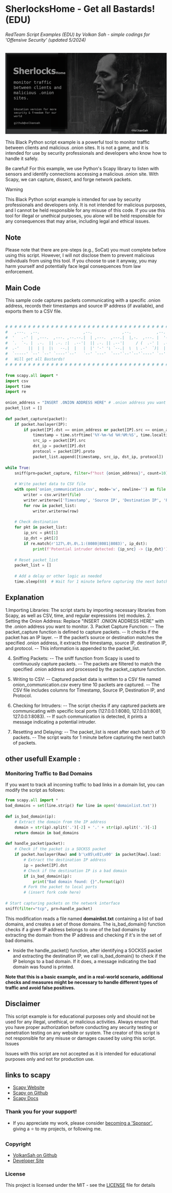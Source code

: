 # SherlocksHome - Get all Bastards! (EDU)
###### RedTeam Script Examples (EDU) by Volkan Sah - simple codings for 'Offensive Security' (updated 5/2024)
![screenshot sherlocks home python script](sherlockshome_edu.png)

This Black Python script example is a powerful tool to monitor traffic between clients and malicious .onion sites. It is not a game, and it is intended for use by security professionals and developers who know how to handle it safely.

Be careful! For this example, we use Python's Scapy library to listen with sensors and identify connections accessing a malicious .onion site. With Scapy, we can capture, dissect, and forge network packets. 

> [!WARNING]
> This Black Python script example is intended for use by security professionals and developers only. It is not intended for malicious purposes, and I cannot be held responsible for any misuse of this code. If you use this tool for illegal or unethical purposes, you alone will be held responsible for any consequences that may arise, including legal and ethical issues.


## Note
Please note that there are pre-steps (e.g., SoCat) you must complete before using this script. However, I will not disclose them to prevent malicious individuals from using this tool. If you choose to use it anyway, you may harm yourself and potentially face legal consequences from law enforcement.

## Main Code
This sample code captures packets communicating with a specific .onion address, records their timestamps and source IP address (if available), and exports them to a CSV file.

```python

# # # # # # # # # # # # # # # # # # # # # # # # # # # # # # # # # # # # # # # # # # # # # # # # # # # #                                                 
#   ,---.  ,--.                   ,--.             ,--.           ,--.  ,--.     by Nemesis Mr.Chess  #   
#  '   .-' |  ,---.  ,---. ,--.--.|  | ,---.  ,---.|  |,-.  ,---. |  '--'  | ,---. ,--,--,--. ,---.   #
#  `.  `-. |  .-.  || .-. :|  .--'|  || .-. || .--'|     / (  .-' |  .--.  || .-. ||        || .-. :  #
#  .-'    ||  | |  |\   --.|  |   |  |' '-' '\ `--.|  \  \ .-'  `)|  |  |  |' '-' '|  |  |  |\   --.  #
#  `-----' `--' `--' `----'`--'   `--' `---'  `---'`--'`--'`----' `--'  `--' `---' `--`--`--' `----'  #
#   Will get all Bastards!                                                                            #
# # # # # # # # # # # # # # # # # # # # # # # # # # # # # # # # # # # # # # # # # # # # # # # # # # # # 
                                               
from scapy.all import *
import csv
import time
import re

onion_address = "INSERT .ONION ADDRESS HERE" # .onion address you want to monitor
packet_list = []

def packet_capture(packet):
    if packet.haslayer(IP):
        if packet[IP].dst == onion_address or packet[IP].src == onion_address:
            timestamp = time.strftime('%Y-%m-%d %H:%M:%S', time.localtime(packet.time))
            src_ip = packet[IP].src
            dst_ip = packet[IP].dst
            protocol = packet[IP].proto
            packet_list.append([timestamp, src_ip, dst_ip, protocol])

while True:
    sniff(prn=packet_capture, filter=f"host {onion_address}", count=10)

    # Write packet data to CSV file
    with open('onion_communication.csv', mode='w', newline='') as file:
        writer = csv.writer(file)
        writer.writerow(['Timestamp', 'Source IP', 'Destination IP', 'Protocol'])
        for row in packet_list:
            writer.writerow(row)

    # Check destination
    for pkt in packet_list:
        ip_src = pkt[1]
        ip_dst = pkt[2]
        if re.match(r'127\.0\.0\.1:(8080|8081|8083)', ip_dst):
            print(f'Potential intruder detected: {ip_src} -> {ip_dst}')

    # Reset packet_list
    packet_list = []

    # Add a delay or other logic as needed
    time.sleep(60)  # Wait for 1 minute before capturing the next batch of packets
```


## Explanation
1.Importing Libraries: The script starts by importing necessary libraries from Scapy, as well as CSV, time, and regular expressions (re) modules.
2. Setting the Onion Address: Replace "INSERT .ONION ADDRESS HERE" with the .onion address you want to monitor.
3. Packet Capture Function:
-- The packet_capture function is defined to capture packets.
-- It checks if the packet has an IP layer.
-- If the packet’s source or destination matches the specified .onion address, it extracts the timestamp, source IP, destination IP, and protocol.
-- This information is appended to the packet_list.

4. Sniffing Packets:
-- The sniff function from Scapy is used to continuously capture packets.
-- The packets are filtered to match the specified .onion address and processed by the packet_capture function.

5. Writing to CSV:
-- Captured packet data is written to a CSV file named onion_communication.csv every time 10 packets are captured.
-- The CSV file includes columns for Timestamp, Source IP, Destination IP, and Protocol.

6. Checking for Intruders:
-- The script checks if any captured packets are communicating with specific local ports (127.0.0.1:8080, 127.0.0.1:8081, 127.0.0.1:8083).
-- If such communication is detected, it prints a message indicating a potential intruder.

7. Resetting and Delaying:
-- The packet_list is reset after each batch of 10 packets.
-- The script waits for 1 minute before capturing the next batch of packets.

## other usefull Example : 
### Monitoring Traffic to Bad Domains

If you want to track all incoming traffic to bad links in a domain list, you can modify the script as follows:

```python
from scapy.all import *
bad_domains = set(line.strip() for line in open('domainlist.txt'))

def is_bad_domain(ip):
    # Extract the domain from the IP address
    domain = str(ip).split('.')[-2] + '.' + str(ip).split('.')[-1]
    return domain in bad_domains

def handle_packet(packet):
    # Check if the packet is a SOCKS5 packet
    if packet.haslayer(Raw) and b'\x05\x01\x00' in packet[Raw].load:
        # Extract the destination IP address
        ip = packet[IP].dst
        # Check if the destination IP is a bad domain
        if is_bad_domain(ip):
            print("Bad domain found: {}".format(ip))
        # Fork the packet to local ports
        # (insert fork code here)

# Start capturing packets on the network interface
sniff(filter="tcp", prn=handle_packet)


```

This modification reads a file named **domainlist.txt** containing a list of bad domains, and creates a set of those domains. The is_bad_domain() function checks if a given IP address belongs to one of the bad domains by extracting the domain from the IP address and checking if it's in the set of bad domains.

- Inside the handle_packet() function, after identifying a SOCKS5 packet and extracting the destination IP, we call is_bad_domain() to check if the IP belongs to a bad domain. If it does, a message indicating the bad domain was found is printed.

**Note that this is a basic example, and in a real-world scenario, additional checks and measures might be necessary to handle different types of traffic and avoid false positives.**

## Disclaimer

This script example is for educational purposes only and should not be used for any illegal, unethical, or malicious activities. Always ensure that you have proper authorization before conducting any security testing or penetration testing on any website or system. The creator of this script is not responsible for any misuse or damages caused by using this script.
Issues

Issues with this script are not accepted as it is intended for educational purposes only and not for production use.
## links to scapy
- [Scapy Website](https://scapy.net/)
- [Scapy on Github]( https://github.com/secdev/scapy)
- [Scapy Docs](https://scapy.readthedocs.io/en/latest/)

### Thank you for your support!
- If you appreciate my work, please consider [becoming a 'Sponsor'](https://github.com/sponsors/volkansah), giving a :star: to my projects, or following me. 
### Copyright
- [VolkanSah on Github](https://github.com/volkansah)
- [Developer Site](https://volkansah.github.io)

### License
This project is licensed under the MIT - see the [LICENSE](LICENSE) file for details

